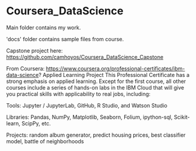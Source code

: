# Coursera_DataScience

Main folder contains my work.

'docs' folder contains sample files from course.

Capstone project here: https://github.com/camhoyos/Coursera_DataScience_Capstone

From Coursera:
https://www.coursera.org/professional-certificates/ibm-data-science?
Applied Learning Project
This Professional Certificate has a strong emphasis on applied learning. Except for the first course, all other courses include a series of hands-on labs in the IBM Cloud that will give you practical skills with applicability to real jobs, including: 

Tools: Jupyter / JupyterLab, GitHub, R Studio, and Watson Studio 

Libraries: Pandas, NumPy, Matplotlib, Seaborn, Folium, ipython-sql, Scikit-learn, ScipPy, etc. 

Projects: random album generator, predict housing prices, best classifier model, battle of neighborhoods 
